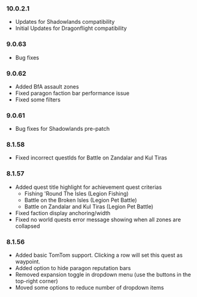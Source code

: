 ### 10.0.2.1
* Updates for Shadowlands compatibility
* Initial Updates for Dragonflight compatibility

### 9.0.63

* Bug fixes

### 9.0.62

* Added BfA assault zones
* Fixed paragon faction bar performance issue
* Fixed some filters

### 9.0.61

* Bug fixes for Shadowlands pre-patch

### 8.1.58

* Fixed incorrect questIds for Battle on Zandalar and Kul Tiras

### 8.1.57

* Added quest title highlight for achievement quest criterias
    - Fishing 'Round The Isles (Legion Fishing)
    - Battle on the Broken Isles (Legion Pet Battle)
    - Battle on Zandalar and Kul Tiras (Legion Pet Battle)
* Fixed faction display anchoring/width
* Fixed no world quests error message showing when all zones are collapsed

### 8.1.56

* Added basic TomTom support. Clicking a row will set this quest as waypoint.
* Added option to hide paragon reputation bars
* Removed expansion toggle in dropdown menu (use the buttons in the top-right corner)
* Moved some options to reduce number of dropdown items